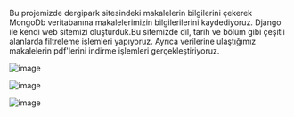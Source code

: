 Bu projemizde dergipark sitesindeki makalelerin bilgilerini çekerek MongoDb veritabanına makalelerimizin bilgilerilerini kaydediyoruz. Django ile kendi web sitemizi oluşturduk.Bu sitemizde dil, tarih ve bölüm gibi çeşitli alanlarda filtreleme işlemleri yapıyoruz. Ayrıca verilerine ulaştığımız makalelerin pdf'lerini indirme işlemleri gerçekleştiriyoruz.   


![image](https://github.com/BerkeKara00/AkademikOkuluProject/assets/105048455/86c448a6-07c6-4405-b484-c224c095624e)

![image](https://github.com/BerkeKara00/AkademikOkuluProject/assets/105048455/cc6afb7c-2c2f-4e77-990e-bb3969cda88f)

![image](https://github.com/BerkeKara00/AkademikOkuluProject/assets/105048455/6dcc2d58-adc1-4e23-9508-26474a34c7fa)
